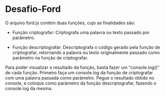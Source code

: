 # Desafio-Ford

O arquivo ford.js contém duas funções, cujo as finalidades são:

- Função criptografar:
Criptografa uma palavra ou texto passado por parâmetro.

- Função descriptografar:
Descriptografa o código gerado pela função de criptografar, retornando a palavra ou texto originalmente passado como parâmetro na função de criptografar.

Para poder visualizar o resultado da função, basta fazer um "console.log()" de cada função. Primeiro faça um console.log da função de criptografar com uma palavra passada como parâmetro. Pegue o resultado obtido no console, e coloque como parâmetro da função descriptografar, fazendo o console.log da mesma. 
